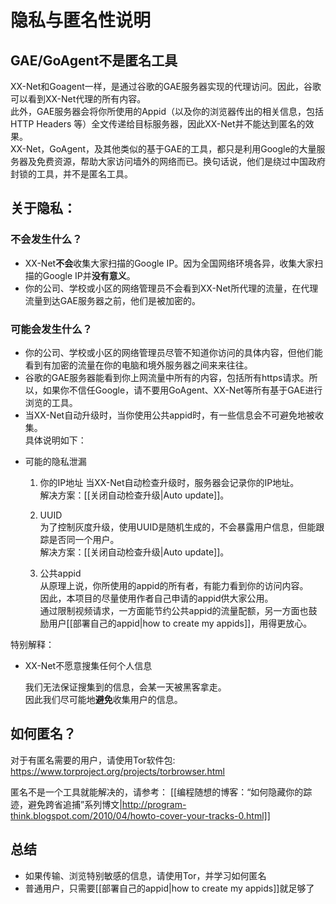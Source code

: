 # 隐私与匿名性说明

## GAE/GoAgent不是匿名工具

XX-Net和Goagent一样，是通过谷歌的GAE服务器实现的代理访问。因此，谷歌可以看到XX-Net代理的所有内容。    
此外，GAE服务器会将你所使用的Appid（以及你的浏览器传出的相关信息，包括 HTTP Headers 等）全文传递给目标服务器，因此XX-Net并不能达到匿名的效果。   
XX-Net，GoAgent，及其他类似的基于GAE的工具，都只是利用Google的大量服务器及免费资源，帮助大家访问墙外的网络而已。换句话说，他们是绕过中国政府封锁的工具，并不是匿名工具。  

## 关于隐私：
### 不会发生什么？
* XX-Net**不会**收集大家扫描的Google IP。因为全国网络环境各异，收集大家扫描的Google IP并**没有意义**。    
* 你的公司、学校或小区的网络管理员不会看到XX-Net所代理的流量，在代理流量到达GAE服务器之前，他们是被加密的。

### 可能会发生什么？
* 你的公司、学校或小区的网络管理员尽管不知道你访问的具体内容，但他们能看到有加密的流量在你的电脑和境外服务器之间来来往往。    
* 谷歌的GAE服务器能看到你上网流量中所有的内容，包括所有https请求。所以，如果你不信任Google，请不要用GoAgent、XX-Net等所有基于GAE进行浏览的工具。
* 当XX-Net自动升级时，当你使用公共appid时，有一些信息会不可避免地被收集。    
具体说明如下：    
+ 可能的隐私泄漏

  1. 你的IP地址
  当XX-Net自动检查升级时，服务器会记录你的IP地址。  
  解决方案：[[关闭自动检查升级|Auto update]]。  

  2. UUID  
  为了控制灰度升级，使用UUID是随机生成的，不会暴露用户信息，但能跟踪是否同一个用户。  
  解决方案：[[关闭自动检查升级|Auto update]]。  

  3. 公共appid  
  从原理上说，你所使用的appid的所有者，有能力看到你的访问内容。    
  因此，本项目的尽量使用作者自己申请的appid供大家公用。  
  通过限制视频请求，一方面能节约公共appid的流量配额，另一方面也鼓励用户[[部署自己的appid|how to create my appids]]，用得更放心。  

特别解释：  
+ XX-Net不愿意搜集任何个人信息

  我们无法保证搜集到的信息，会某一天被黑客拿走。  
  因此我们尽可能地**避免**收集用户的信息。  

## 如何匿名？
对于有匿名需要的用户，请使用Tor软件包:   
https://www.torproject.org/projects/torbrowser.html

匿名不是一个工具就能解决的，请参考：
[[编程随想的博客：“如何隐藏你的踪迹，避免跨省追捕”系列博文|http://program-think.blogspot.com/2010/04/howto-cover-your-tracks-0.html]]

## 总结
+ 如果传输、浏览特别敏感的信息，请使用Tor，并学习如何匿名
+ 普通用户，只需要[[部署自己的appid|how to create my appids]]就足够了